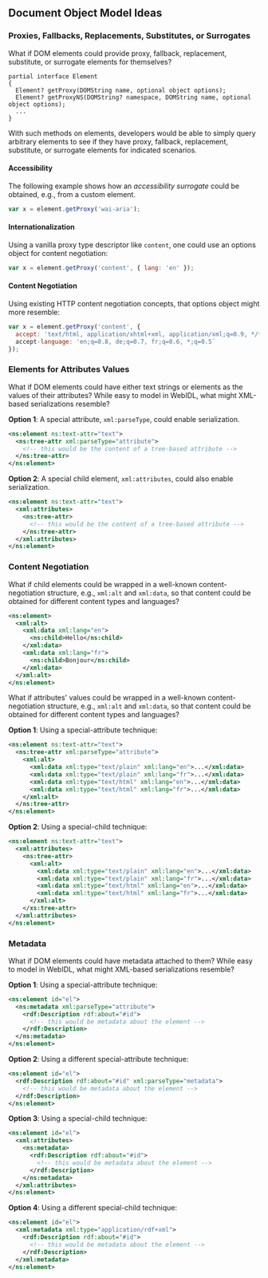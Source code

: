 ## Document Object Model Ideas

### Proxies, Fallbacks, Replacements, Substitutes, or Surrogates

What if DOM elements could provide proxy, fallback, replacement, substitute, or surrogate elements for themselves?

```webidl
partial interface Element
{
  Element? getProxy(DOMString name, optional object options);
  Element? getProxyNS(DOMString? namespace, DOMString name, optional object options);
  ...
}
```

With such methods on elements, developers would be able to simply query arbitrary elements to see if they have proxy, fallback, replacement, substitute, or surrogate elements for indicated scenarios.

#### Accessibility

The following example shows how an _accessibility surrogate_ could be obtained, e.g., from a custom element.

```js
var x = element.getProxy('wai-aria');
```

#### Internationalization

Using a vanilla proxy type descriptor like `content`, one could use an options object for content negotiation:

```js
var x = element.getProxy('content', { lang: 'en' });
```

#### Content Negotiation

Using existing HTTP content negotiation concepts, that options object might more resemble:

```js
var x = element.getProxy('content', {
  accept: 'text/html, application/xhtml+xml, application/xml;q=0.9, */*;q=0.8',
  accept-language: 'en;q=0.8, de;q=0.7, fr;q=0.6, *;q=0.5`
});
```

### Elements for Attributes Values

What if DOM elements could have either text strings or elements as the values of their attributes? While easy to model in WebIDL, what might XML-based serializations resemble?

**Option 1**: A special attribute, `xml:parseType`, could enable serialization.

```xml
<ns:element ns:text-attr="text">
  <ns:tree-attr xml:parseType="attribute">
    <!-- this would be the content of a tree-based attribute -->
  </ns:tree-attr>
</ns:element>
```

**Option 2**: A special child element, `xml:attributes`, could also enable serialization.

```xml
<ns:element ns:text-attr="text">
  <xml:attributes>
    <ns:tree-attr>
      <!-- this would be the content of a tree-based attribute -->
    </ns:tree-attr>
  </xml:attributes>
</ns:element>
```

### Content Negotiation

What if child elements could be wrapped in a well-known content-negotiation structure, e.g., `xml:alt` and `xml:data`, so that content could be obtained for different content types and languages?

```xml
<ns:element>
  <xml:alt>
    <xml:data xml:lang="en">
      <ns:child>Hello</ns:child>
    </xml:data>
    <xml:data xml:lang="fr">
      <ns:child>Bonjour</ns:child>
    </xml:data>
  </xml:alt>
</ns:element>
```

What if attributes' values could be wrapped in a well-known content-negotiation structure, e.g., `xml:alt` and `xml:data`, so that content could be obtained for different content types and languages?

**Option 1**: Using a special-attribute technique:

```xml
<ns:element ns:text-attr="text">
  <ns:tree-attr xml:parseType="attribute">
    <xml:alt>
      <xml:data xml:type="text/plain" xml:lang="en">...</xml:data>
      <xml:data xml:type="text/plain" xml:lang="fr">...</xml:data>
      <xml:data xml:type="text/html" xml:lang="en">...</xml:data>
      <xml:data xml:type="text/html" xml:lang="fr">...</xml:data>
    </xml:alt>
  </ns:tree-attr>
</ns:element>
```

**Option 2**: Using a special-child technique:

```xml
<ns:element ns:text-attr="text">
  <xml:attributes>
    <ns:tree-attr>
      <xml:alt>
        <xml:data xml:type="text/plain" xml:lang="en">...</xml:data>
        <xml:data xml:type="text/plain" xml:lang="fr">...</xml:data>
        <xml:data xml:type="text/html" xml:lang="en">...</xml:data>
        <xml:data xml:type="text/html" xml:lang="fr">...</xml:data>
      </xml:alt>
    </xs:tree-attr>
  </xml:attributes>
</ns:element>
```

### Metadata

What if DOM elements could have metadata attached to them? While easy to model in WebIDL, what might XML-based serializations resemble?

**Option 1**: Using a special-attribute technique:

```xml
<ns:element id="el">
  <ns:metadata xml:parseType="attribute">
    <rdf:Description rdf:about="#id">
      <!-- this would be metadata about the element -->
    </rdf:Description>
  </ns:metadata>
</ns:element>
```

**Option 2**: Using a different special-attribute technique:

```xml
<ns:element id="el">
  <rdf:Description rdf:about="#id" xml:parseType="metadata">
    <!-- this would be metadata about the element -->
  </rdf:Description>
</ns:element>
```

**Option 3**: Using a special-child technique:

```xml
<ns:element id="el">
  <xml:attributes>
    <ns:metadata>
      <rdf:Description rdf:about="#id">
        <!-- this would be metadata about the element -->
      </rdf:Description>
    </ns:metadata>
  </xml:attributes>
</ns:element>
```

**Option 4**: Using a different special-child technique:

```xml
<ns:element id="el">
  <xml:metadata xml:type="application/rdf+xml">
    <rdf:Description rdf:about="#id">
      <!-- this would be metadata about the element -->
    </rdf:Description>
  </xml:metadata>
</ns:element>
```
